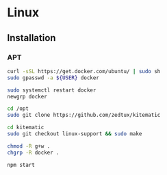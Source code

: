 # Linux

## Installation

### APT

```sh
curl -sSL https://get.docker.com/ubuntu/ | sudo sh
sudo gpasswd -a ${USER} docker
```

```sh
sudo systemctl restart docker
newgrp docker
```

```sh
cd /opt
sudo git clone https://github.com/zedtux/kitematic
```

```sh
cd kitematic
sudo git checkout linux-support && sudo make
```

```sh
chmod -R g+w .
chgrp -R docker .
```

```sh
npm start
```
